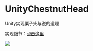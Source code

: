 # UnityChestnutHead

Unity实现栗子头与说的道理

实现细节：[点击这里](https://www.cnblogs.com/GuyaWeiren/p/17204417.html)

![](https://img2023.cnblogs.com/blog/754456/202303/754456-20230323002021745-1066285315.png)

